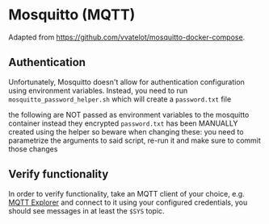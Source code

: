 # Mosquitto (MQTT)

Adapted from <https://github.com/vvatelot/mosquitto-docker-compose>.

## Authentication

Unfortunately, Mosquitto doesn't allow for authentication configuration using environment variables.
Instead, you need to run `mosquitto_password_helper.sh` which will create a `password.txt` file

the following are NOT passed as environment variables to the mosquitto container
instead they encrypted `password.txt` has been MANUALLY created using the  helper
so beware when changing these: you need to parametrize the arguments to said script, re-run it and make sure to commit those changes

## Verify functionality

In order to verify functionality, take an MQTT client of your choice, e.g. [MQTT Explorer](http://mqtt-explorer.com/) and connect to it using your configured credentials, you should see messages in at least the `$SYS` topic.
